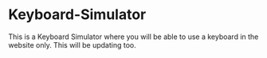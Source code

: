# Keyboard-Simulator
This is a Keyboard Simulator where you will be able to use a keyboard in the website only. This will be updating too.
